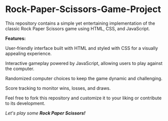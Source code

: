 # Rock-Paper-Scissors-Game-Project
<p>This repository contains a simple yet entertaining implementation of the classic Rock Paper Scissors game using HTML, CSS, and JavaScript.<p>
<b><p>Features:</p></b>

<p>User-friendly interface built with HTML and styled with CSS for a visually appealing experience.</p>
<p>Interactive gameplay powered by JavaScript, allowing users to play against the computer.</p>
<p>Randomized computer choices to keep the game dynamic and challenging.</p>
<p>Score tracking to monitor wins, losses, and draws.</p>
<p>Feel free to fork this repository and customize it to your liking or contribute to its development. <p><i>Let's play some <b>Rock Paper Scissors!</b></i></p>
